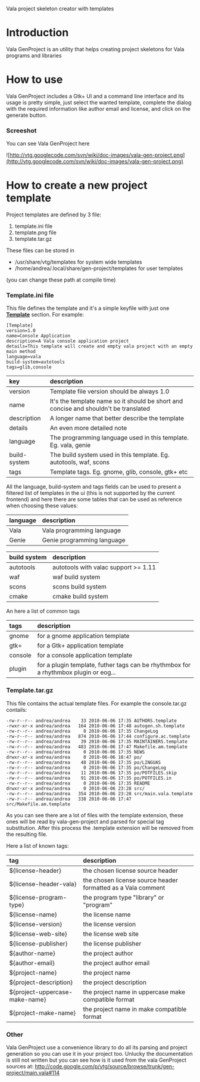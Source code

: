 Vala project skeleton creator with templates

# Introduction #

Vala GenProject is an utility that helps creating project skeletons for Vala programs and libraries

# How to use #

Vala GenProject includes a Gtk+ UI and a command line interface and its usage is pretty simple, just select the wanted template, complete the dialog with the required information like author email and license, and click on the generate button.

### Screeshot ###

You can see Vala GenProject here

![http://vtg.googlecode.com/svn/wiki/doc-images/vala-gen-project.png](http://vtg.googlecode.com/svn/wiki/doc-images/vala-gen-project.png)

# How to create a new project template #

Project templates are defined by 3 file:
  1. template.ini file
  1. template.png file
  1. template.tar.gz

These files can be stored in
  * /usr/share/vtg/templates for system wide templates
  * /home/andrea/.local/share/gen-project/templates for user templates

(you can change these path at compile time)

### Template.ini file ###

This file defines the template and it's a simple keyfile with just one **[Template](Template.md)** section. For example:

```
[Template]
version=1.0
name=Console Application
description=A Vala console application project
details=This template will create and empty vala project with an empty main method
language=vala
build-system=autotools
tags=glib,console
```

| **key** | **description** |
|:--------|:----------------|
| version | Template file version should be always 1.0 |
| name    | It's the template name so it should be short and concise and shouldn't be translated |
| description | A longer name that better describe the template |
| details | An even more detailed note |
| language | The programming language used in this template. Eg. vala, genie |
| build-system | The build system used in this template. Eg. autotools, waf, scons |
| tags    | Template tags. Eg. gnome, glib, console, gtk+ etc |

All the language, build-system and tags fields can be used to present a filtered list of templates in the ui (this is not supported by the current frontend) and here there are some tables that can be used as reference when choosing these values:

| **language** | **description** |
|:-------------|:----------------|
| Vala         | Vala programming language |
| Genie        | Genie  programming language |

| **build system** | description |
|:-----------------|:------------|
| autotools        | autotools with valac support >= 1.11 |
| waf              | waf build system |
| scons            | scons build system |
| cmake            | cmake build system |

An here a list of common tags

| **tags** | **description** |
|:---------|:----------------|
| gnome    | for a gnome application template |
| gtk+     | for a Gtk+ application template |
| console  | for a console application template |
| plugin   | for a plugin template, futher tags can be rhythmbox for a rhythmbox plugin or eog... |

### Template.tar.gz ###

This file contains the actual template files. For example the console.tar.gz contails:

```
-rw-r--r-- andrea/andrea    33 2010-06-06 17:35 AUTHORS.template
-rwxr-xr-x andrea/andrea   164 2010-06-06 17:48 autogen.sh.template
-rw-r--r-- andrea/andrea     0 2010-06-06 17:35 ChangeLog
-rw-r--r-- andrea/andrea   874 2010-06-06 17:44 configure.ac.template
-rw-r--r-- andrea/andrea    39 2010-06-06 17:35 MAINTAINERS.template
-rw-r--r-- andrea/andrea   483 2010-06-06 17:47 Makefile.am.template
-rw-r--r-- andrea/andrea     0 2010-06-06 17:35 NEWS
drwxr-xr-x andrea/andrea     0 2010-06-06 18:47 po/
-rw-r--r-- andrea/andrea    48 2010-06-06 17:35 po/LINGUAS
-rw-r--r-- andrea/andrea     0 2010-06-06 17:35 po/ChangeLog
-rw-r--r-- andrea/andrea    11 2010-06-06 17:35 po/POTFILES.skip
-rw-r--r-- andrea/andrea    91 2010-06-06 17:35 po/POTFILES.in
-rw-r--r-- andrea/andrea     0 2010-06-06 17:35 README
drwxr-xr-x andrea/andrea     0 2010-06-06 23:28 src/
-rw-r--r-- andrea/andrea   354 2010-06-06 23:28 src/main.vala.template
-rw-r--r-- andrea/andrea   338 2010-06-06 17:47 src/Makefile.am.template
```

As you can see there are a lot of files with the template extension, these ones will be read by vala-gen-project and parsed for special tag substitution. After this process the .template extension will be removed from the resulting file.

Here a list of known tags:

| **tag** | **description** |
|:--------|:----------------|
| ${license-header} | the chosen license source header |
| ${license-header-vala} | the chosen license source header formatted as a Vala comment |
| ${license-program-type} | the program type "library" or "program" |
| ${license-name} | the license name |
| ${license-version} | the license version |
| ${license-web-site} | the license web site |
| ${license-publisher} | the license publisher |
| ${author-name} | the project author |
| ${author-email} | the project author email |
| ${project-name} | the project name |
| ${project-description} | the project description |
| ${project-uppercase-make-name} | the project name in uppercase make compatible format |
| ${project-make-name} | the project name in make compatible format |

### Other ###

Vala GenProject use a convenience library to do all its parsing and project generation so you can use it in your project too. Unlucky the documentation is still not written but you can see how is it used from the vala GenProject sources at: http://code.google.com/p/vtg/source/browse/trunk/gen-project/main.vala#114